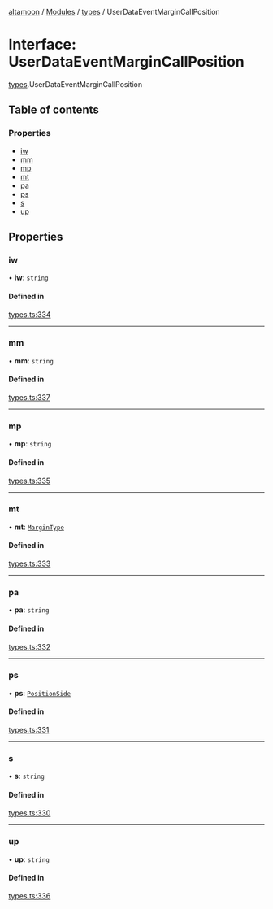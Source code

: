[altamoon](../README.md) / [Modules](../modules.md) / [types](../modules/types.md) / UserDataEventMarginCallPosition

# Interface: UserDataEventMarginCallPosition

[types](../modules/types.md).UserDataEventMarginCallPosition

## Table of contents

### Properties

- [iw](types.UserDataEventMarginCallPosition.md#iw)
- [mm](types.UserDataEventMarginCallPosition.md#mm)
- [mp](types.UserDataEventMarginCallPosition.md#mp)
- [mt](types.UserDataEventMarginCallPosition.md#mt)
- [pa](types.UserDataEventMarginCallPosition.md#pa)
- [ps](types.UserDataEventMarginCallPosition.md#ps)
- [s](types.UserDataEventMarginCallPosition.md#s)
- [up](types.UserDataEventMarginCallPosition.md#up)

## Properties

### iw

• **iw**: `string`

#### Defined in

[types.ts:334](https://github.com/Altamoon/altamoon/blob/198a6cd/app/api/types.ts#L334)

___

### mm

• **mm**: `string`

#### Defined in

[types.ts:337](https://github.com/Altamoon/altamoon/blob/198a6cd/app/api/types.ts#L337)

___

### mp

• **mp**: `string`

#### Defined in

[types.ts:335](https://github.com/Altamoon/altamoon/blob/198a6cd/app/api/types.ts#L335)

___

### mt

• **mt**: [`MarginType`](../modules/types.md#margintype)

#### Defined in

[types.ts:333](https://github.com/Altamoon/altamoon/blob/198a6cd/app/api/types.ts#L333)

___

### pa

• **pa**: `string`

#### Defined in

[types.ts:332](https://github.com/Altamoon/altamoon/blob/198a6cd/app/api/types.ts#L332)

___

### ps

• **ps**: [`PositionSide`](../modules/types.md#positionside)

#### Defined in

[types.ts:331](https://github.com/Altamoon/altamoon/blob/198a6cd/app/api/types.ts#L331)

___

### s

• **s**: `string`

#### Defined in

[types.ts:330](https://github.com/Altamoon/altamoon/blob/198a6cd/app/api/types.ts#L330)

___

### up

• **up**: `string`

#### Defined in

[types.ts:336](https://github.com/Altamoon/altamoon/blob/198a6cd/app/api/types.ts#L336)
